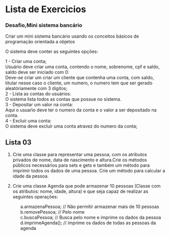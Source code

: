 # Lista de Exercicios

### Desafio,Mini sistema bancário

Criar um mini sistema bancário usando os conceitos básicos de programação orientada a objetos

O sistema deve conter as seguintes opções:

1 - Criar uma conta;    
    Usuário deve criar uma conta, contendo o nome, sobrenome, cpf e saldo, saldo deve ser iniciado com 0:<br>
    Deve-se criar um criar um cliente que contenha uma conta, com saldo, titular nesse caso o cliente, um numero, o numero tem que ser gerado                   aleatóriamente com 3 digitos;<br>
2 - Lista as contas do usuários:<br>
    O sistema lista todos as contas que possue no sistema.<br>
3 - Depositar um valor na conta: <br>
    Aqui o usuaŕio deve ter o numero da conta e o valor a ser depositado na conta.<br>
4 - Excluir uma conta:<br>
    O sistema deve excluir uma conta atravez do numero da conta;<br>


## Lista 03 

1. Crie uma classe para representar uma pessoa, com os atributos privados de nome, data de nascimento e altura.Crie os métodos públicos necessários para sets e gets e também um método para imprimir todos os dados de uma pessoa. Crie um método para calcular a idade da pessoa.

2. Crie uma classe Agenda que pode armazenar 10 pessoas (Classe com os atributos: nome, idade, altura) e que seja capaz de realizar as seguintes operações:
   <ul>
    a.armazenaPessoa; // Não permitir armazenar mais de 10 pessoas <br>
    b.removePessoa; // Pelo nome <br>
    c.buscaPessoa; // Busca pelo nome e imprime os dados da pessoa <br>
    d.imprimeAgenda(); // imprime os dados de todas as pessoas da agenda
   </ul>

